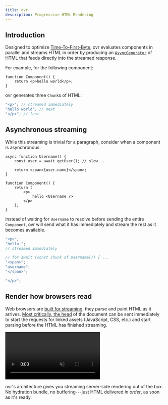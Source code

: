 ```yaml
---
title: ovr
description: Progressive HTML Rendering
---
```


## Introduction

Designed to optimize [Time-To-First-Byte](https://web.dev/articles/ttfb#what_is_ttfb), ovr evaluates components in parallel and streams HTML in order by producing an [`AsyncGenerator`](https://developer.mozilla.org/en-US/docs/Web/JavaScript/Reference/Global_Objects/AsyncGenerator) of HTML that feeds directly into the streamed response.

For example, for the following component:

```tsx
function Component() {
	return <p>hello world</p>;
}
```

ovr generates three `Chunk`s of HTML:

```ts
"<p>"; // streamed immediately
"hello world"; // next
"</p>"; // last
```

## Asynchronous streaming

While this streaming is trivial for a paragraph, consider when a component is asynchronous:

```tsx
async function Username() {
	const user = await getUser(); // slow...

	return <span>{user.name}</span>;
}

function Component() {
	return (
		<p>
			hello <Username />
		</p>
	);
}
```

Instead of waiting for `Username` to resolve before sending the entire `Component`, ovr will send what it has immediately and stream the rest as it becomes available.

```ts
"<p>";
"hello ";
// streamed immediately

// for await (const chunk of Username()) { ...
"<span>";
"username";
"</span>";

"</p>";
```

## Render how browsers read

Web browsers are [built for streaming](https://developer.mozilla.org/en-US/docs/Web/Performance/Guides/How_browsers_work#parsing), they parse and paint HTML as it arrives. [Most critically, the head](https://web.dev/learn/performance/understanding-the-critical-path#what_resources_are_on_the_critical_rendering_path) of the document can be sent immediately to start the requests for linked assets (JavaScript, CSS, etc.) and start parsing before the HTML has finished streaming.

<video aria-label="A video showing the network waterfall of a website loading. The HTML head element is streamed immediately, allowing JavaScript and CSS files to download while the rest of the HTML body streams in simultaneously." src="https://zsbsjhwuth2a2ck8.public.blob.vercel-storage.com/html-streaming-network-Owka5ZckQQIo791h0LQ771O5ZZV3Wb.mp4" autoplay loop muted loading="lazy" playsinline></video>

ovr's architecture gives you streaming server-side rendering out of the box. No hydration bundle, no buffering---just HTML delivered _in order_, as soon as it's ready.
